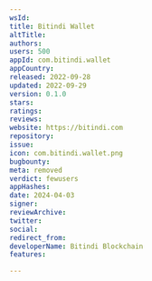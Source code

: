 ```yaml
---
wsId: 
title: Bitindi Wallet
altTitle: 
authors: 
users: 500
appId: com.bitindi.wallet
appCountry: 
released: 2022-09-28
updated: 2022-09-29
version: 0.1.0
stars: 
ratings: 
reviews: 
website: https://bitindi.com
repository: 
issue: 
icon: com.bitindi.wallet.png
bugbounty: 
meta: removed
verdict: fewusers
appHashes: 
date: 2024-04-03
signer: 
reviewArchive: 
twitter: 
social: 
redirect_from: 
developerName: Bitindi Blockchain
features: 

---
```


